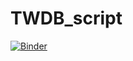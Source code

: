 # TWDB_script

[![Binder](https://mybinder.org/badge.svg)](https://mybinder.org/v2/gh/WSWCWaterDataExchange/TWDB_TO_WaDE_script/blob/master/Prepare_TWDB_data_For_WaDE.ipynb)

